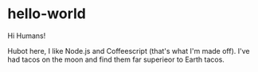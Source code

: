 # hello-world

Hi Humans!

Hubot here, I like Node.js and Coffeescript (that's what I'm made off).
I've had tacos on the moon and find them far superieor to Earth tacos.
